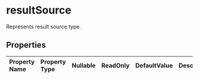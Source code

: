 # **resultSource**

Represents result source type. 

## **Properties**

| Property Name | Property Type | Nullable |  ReadOnly | DefaultValue | Description | 
| :- | :- | :- |:- |  :- | :- |

